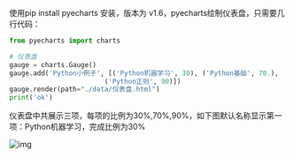 使用pip install pyecharts 安装，版本为 v1.6，pyecharts绘制仪表盘，只需要几行代码：
```python
from pyecharts import charts

# 仪表盘
gauge = charts.Gauge()
gauge.add('Python小例子', [('Python机器学习', 30), ('Python基础', 70.),
                        ('Python正则', 90)])
gauge.render(path="./data/仪表盘.html")
print('ok')
```
仪表盘中共展示三项，每项的比例为30%,70%,90%，如下图默认名称显示第一项：Python机器学习，完成比例为30%

![img](https://mmbiz.qpic.cn/sz_mmbiz_png/tdJziaFLKKeSDekiambDPY9lwKibw8MaXMCWBqBTovMIcHEnLLVbF9p1ibEEsAORzp5IzTFLpXP50XpM43FZId3wkA/640?wx_fmt=png&tp=webp&wxfrom=5&wx_lazy=1&wx_co=1)